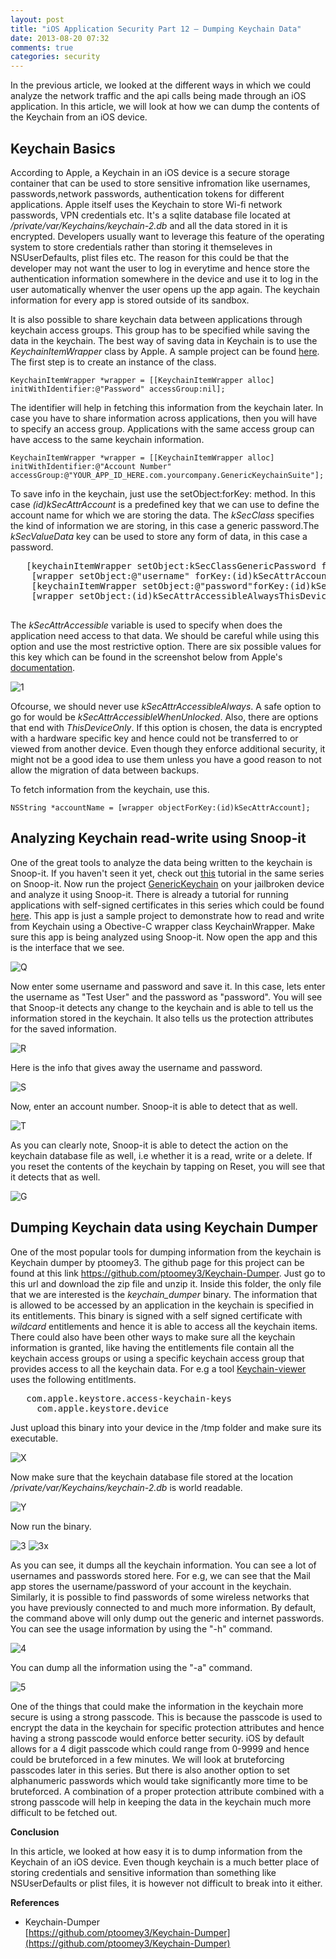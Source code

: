 ```yaml
---
layout: post
title: "iOS Application Security Part 12 – Dumping Keychain Data"
date: 2013-08-20 07:32
comments: true
categories: security
---
```


In the previous article, we looked at the different ways in which we could analyze the network traffic and the api calls being made through an iOS application. In this article, we will look at how we can dump the contents of the Keychain from an iOS device.

## Keychain Basics

According to Apple, a Keychain in an iOS device is a secure storage container that can be used to store sensitive infromation like usernames, passwords,network passwords, authentication tokens for different applications. Apple itself uses the Keychain to store Wi-fi network passwords, VPN credentials etc. It's a sqlite database file located at _/private/var/Keychains/keychain-2.db_ and all the data stored in it is encrypted. Developers usually want to leverage this feature of the operating system to store credentials rather than storing it themseleves in NSUserDefaults, plist files etc. The reason for this could be that the developer may not want the user to log in everytime and hence store the authentication information somewhere in the device and use it to log in the user automatically whenver the user opens up the app again. The keychain information for every app is stored outside of its sandbox.

<!-- more -->

It is also possible to share keychain data between applications through keychain access groups. This group has to be specified while saving the data in the keychain. The best way of saving data in Keychain is to use the _KeychainItemWrapper_ class by Apple. A sample project can be found [here](http://developer.apple.com/library/ios/#samplecode/GenericKeychain/Listings/Classes_KeychainItemWrapper_h.html). The first step is to create an instance of the class.

`KeychainItemWrapper *wrapper = [[KeychainItemWrapper alloc] initWithIdentifier:@"Password" accessGroup:nil];`

The identifier will help in fetching this information from the keychain later. In case you have to share information across applications, then you will have to specify an access group. Applications with the same access group can have access to the same keychain information.

`KeychainItemWrapper *wrapper = [[KeychainItemWrapper alloc] initWithIdentifier:@"Account Number" accessGroup:@"YOUR_APP_ID_HERE.com.yourcompany.GenericKeychainSuite"];`

To save info in the keychain, just use the setObject:forKey: method. In this case _(id)kSecAttrAccount_ is a predefined key that we can use to define the account name for which we are storing the data. The _kSecClass_ specifies the kind of information we are storing, in this case a generic password.The _kSecValueData_ key can be used to store any form of data, in this case a password.

<pre>	[keychainItemWrapper setObject:kSecClassGenericPassword forKey:(id)kSecClass];
	[wrapper setObject:@"username" forKey:(id)kSecAttrAccount];
	[keychainItemWrapper setObject:@"password"forKey:(id)kSecValueData];
	[wrapper setObject:(id)kSecAttrAccessibleAlwaysThisDeviceOnly forKey:(id)kSecAttrAccessible];

</pre>

The _kSecAttrAccessible_ variable is used to specify when does the application need access to that data. We should be careful while using this option and use the most restrictive option. There are six possible values for this key which can be found in the screenshot below from Apple's [documentation](http://developer.apple.com/library/mac/#documentation/Security/Conceptual/keychainServConcepts/iPhoneTasks/iPhoneTasks.html#//apple_ref/doc/uid/TP30000897-CH208-SW1).

![1]({{site.baseurl}}/images/posts/ios12/1.png)

Ofcourse, we should never use _kSecAttrAccessibleAlways_. A safe option to go for would be _kSecAttrAccessibleWhenUnlocked_. Also, there are options that end with _ThisDeviceOnly_. If this option is chosen, the data is encrypted with a hardware specific key and hence could not be transferred to or viewed from another device. Even though they enforce additional security, it might not be a good idea to use them unless you have a good reason to not allow the migration of data between backups.

To fetch information from the keychain, use this.

`NSString *accountName = [wrapper objectForKey:(id)kSecAttrAccount];`

## Analyzing Keychain read-write using Snoop-it

One of the great tools to analyze the data being written to the keychain is Snoop-it. If you haven't seen it yet, check out [this](http://resources.infosecinstitute.com/ios-application-security-part-9-analyzing-security-of-ios-applications-using-snoop-it/) tutorial in the same series on Snoop-it. Now run the project [GenericKeychain](http://developer.apple.com/library/ios/#samplecode/GenericKeychain/Introduction/Intro.html) on your jailbroken device and analyze it using Snoop-it. There is already a tutorial for running applications with self-signed certificates in this series which could be found [here](http://resources.infosecinstitute.com/ios-application-security-part-7-installing-and-running-custom-applications-on-device-without-a-registered-developer-account/). This app is just a sample project to demonstrate how to read and write from Keychain using a Obective-C wrapper class KeychainWrapper. Make sure this app is being analyzed using Snoop-it. Now open the app and this is the interface that we see.

![Q]({{site.baseurl}}/images/posts/ios12/q.PNG)

Now enter some username and password and save it. In this case, lets enter the username as "Test User" and the password as "password". You will see that Snoop-it detects any change to the keychain and is able to tell us the information stored in the keychain. It also tells us the protection attributes for the saved information.

![R]({{site.baseurl}}/images/posts/ios12/r.png)

Here is the info that gives away the username and password.

![S]({{site.baseurl}}/images/posts/ios12/s.png)

Now, enter an account number. Snoop-it is able to detect that as well.

![T]({{site.baseurl}}/images/posts/ios12/t.png)

As you can clearly note, Snoop-it is able to detect the action on the keychain database file as well, i.e whether it is a read, write or a delete. If you reset the contents of the keychain by tapping on Reset, you will see that it detects that as well.

![G]({{site.baseurl}}/images/posts/ios12/g.png)

## Dumping Keychain data using Keychain Dumper

One of the most popular tools for dumping information from the keychain is Keychain dumper by ptoomey3\. The github page for this project can be found at this link https://github.com/ptoomey3/Keychain-Dumper. Just go to this url and download the zip file and unzip it. Inside this folder, the only file that we are interested is the _keychain_dumper_ binary. The information that is allowed to be accessed by an application in the keychain is specified in its entitlements. This binary is signed with a self signed certificate with _wildcard_ entitlements and hence it is able to access all the keychain items. There could also have been other ways to make sure all the keychain information is granted, like having the entitlements file contain all the keychain access groups or using a specific keychain access group that provides access to all the keychain data. For e.g a tool [Keychain-viewer](https://code.google.com/p/iphone-dataprotection/wiki/KeychainViewer) uses the following entitlments.

<pre>	<key>com.apple.keystore.access-keychain-keys</key>
	 <true><key>com.apple.keystore.device</key></true></pre>

Just upload this binary into your device in the /tmp folder and make sure its executable.

![X]({{site.baseurl}}/images/posts/ios12/x.png)

Now make sure that the keychain database file stored at the location _/private/var/Keychains/keychain-2.db_ is world readable.

![Y]({{site.baseurl}}/images/posts/ios12/y.png)

Now run the binary.

![3]({{site.baseurl}}/images/posts/ios12/3.png) ![3x]({{site.baseurl}}/images/posts/ios12/3x.png)

As you can see, it dumps all the keychain information. You can see a lot of usernames and passwords stored here. For e.g, we can see that the Mail app stores the username/password of your account in the keychain. Similarly, it is possible to find passwords of some wireless networks that you have previously connected to and much more information. By default, the command above will only dump out the generic and internet passwords. You can see the usage information by using the "-h" command.

![4]({{site.baseurl}}/images/posts/ios12/4.png)

You can dump all the information using the "-a" command.

![5]({{site.baseurl}}/images/posts/ios12/5.png)

One of the things that could make the information in the keychain more secure is using a strong passcode. This is because the passcode is used to encrypt the data in the keychain for specific protection attributes and hence having a strong passcode would enforce better security. iOS by default allows for a 4 digit passcode which could range from 0-9999 and hence could be bruteforced in a few minutes. We will look at bruteforcing passcodes later in this series. But there is also another option to set alphanumeric passwords which would take significantly more time to be bruteforced. A combination of a proper protection attribute combined with a strong passcode will help in keeping the data in the keychain much more difficult to be fetched out.

**Conclusion**

In this article, we looked at how easy it is to dump information from the Keychain of an iOS device. Even though keychain is a much better place of storing credentials and sensitive information than something like NSUserDefaults or plist files, it is however not difficult to break into it either.

**References**

*   Keychain-Dumper  
    [https://github.com/ptoomey3/Keychain-Dumper](https://github.com/ptoomey3/Keychain-Dumper)